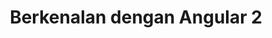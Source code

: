 ---
layout: post
section-type: post
title: Berkenalan dengan Angular 2
category: Javascript
tags: [ 'angular' ]
---
